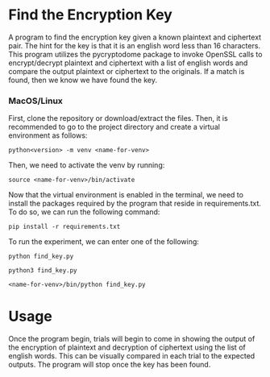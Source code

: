 # Find the Encryption Key

A program to find the encryption key given a known plaintext and ciphertext pair. The hint for the key is that it is an english word less than 16 characters. This program utilizes the pycryptodome package to invoke OpenSSL calls to encrypt/decrypt plaintext and ciphertext with a list of english words and compare the output plaintext or ciphertext to the originals. If a match is found, then we know we have found the key. 

### MacOS/Linux

First, clone the repository or download/extract the files. Then, it is recommended to go to the project directory and create a virtual environment as follows: 

```
python<version> -m venv <name-for-venv>
```

Then, we need to activate the venv by running:

```
source <name-for-venv>/bin/activate
```

Now that the virtual environment is enabled in the terminal, we need to install the packages required by the program that reside in requirements.txt. To do so, we can run the following command:

```
pip install -r requirements.txt
```

To run the experiment, we can enter one of the following:

```
python find_key.py
```
```
python3 find_key.py
```
```
<name-for-venv>/bin/python find_key.py
```

# Usage
Once the program begin, trials will begin to come in showing the output of the encryption of plaintext and decryption of ciphertext using the list of english words. This can be visually compared in each trial to the expected outputs. The program will stop once the key has been found.
